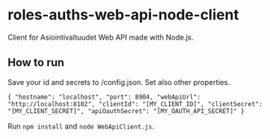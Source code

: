 # roles-auths-web-api-node-client

Client for Asiointivaltuudet Web API made with Node.js.

How to run
----------
Save your id and secrets to /config.json. Set also other properties.

`{
    "hostname": "localhost",
    "port": 8904,
    "webApiUrl": "http://localhost:8102",
    "clientId": "[MY_CLIENT_ID]",
    "clientSecret": "[MY_CLIENT_SECRET]",
    "apiOauthSecret": "[MY_OAUTH_API_SECRET]"
}`

Run `npm install` and `node WebApiClient.js`.
